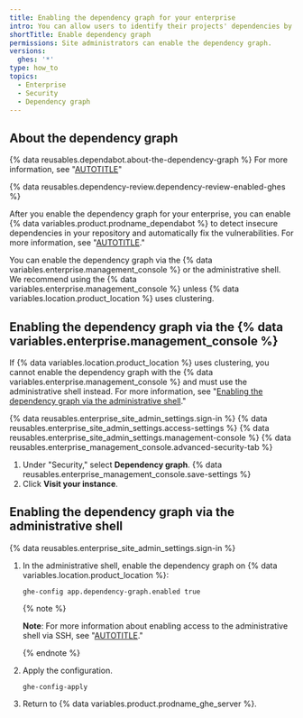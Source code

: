 ```yaml
---
title: Enabling the dependency graph for your enterprise
intro: You can allow users to identify their projects' dependencies by enabling the dependency graph.
shortTitle: Enable dependency graph
permissions: Site administrators can enable the dependency graph.
versions:
  ghes: '*'
type: how_to
topics:
  - Enterprise
  - Security
  - Dependency graph
---
```


## About the dependency graph

{% data reusables.dependabot.about-the-dependency-graph %} For more information, see "[AUTOTITLE](/code-security/supply-chain-security/understanding-your-software-supply-chain/about-the-dependency-graph)"

{% data reusables.dependency-review.dependency-review-enabled-ghes %}

After you enable the dependency graph for your enterprise, you can enable {% data variables.product.prodname_dependabot %} to detect insecure dependencies in your repository and automatically fix the vulnerabilities. For more information, see "[AUTOTITLE](/admin/configuration/configuring-github-connect/enabling-dependabot-for-your-enterprise)."

You can enable the dependency graph via the {% data variables.enterprise.management_console %} or the administrative shell. We recommend using the {% data variables.enterprise.management_console %} unless {% data variables.location.product_location %} uses clustering.

## Enabling the dependency graph via the {% data variables.enterprise.management_console %}

If {% data variables.location.product_location %} uses clustering, you cannot enable the dependency graph with the {% data variables.enterprise.management_console %} and must use the administrative shell instead. For more information, see "[Enabling the dependency graph via the administrative shell](#enabling-the-dependency-graph-via-the-administrative-shell)."

{% data reusables.enterprise_site_admin_settings.sign-in %}
{% data reusables.enterprise_site_admin_settings.access-settings %}
{% data reusables.enterprise_site_admin_settings.management-console %}
{% data reusables.enterprise_management_console.advanced-security-tab %}
1. Under "Security," select **Dependency graph**.
{% data reusables.enterprise_management_console.save-settings %}
1. Click **Visit your instance**.

## Enabling the dependency graph via the administrative shell

{% data reusables.enterprise_site_admin_settings.sign-in %}
1. In the administrative shell, enable the dependency graph on {% data variables.location.product_location %}:

    ```shell
    ghe-config app.dependency-graph.enabled true
    ```

   {% note %}

   **Note**: For more information about enabling access to the administrative shell via SSH, see "[AUTOTITLE](/admin/configuration/configuring-your-enterprise/accessing-the-administrative-shell-ssh)."

   {% endnote %}
1. Apply the configuration.

    ```shell
    ghe-config-apply
    ```

1. Return to {% data variables.product.prodname_ghe_server %}.
